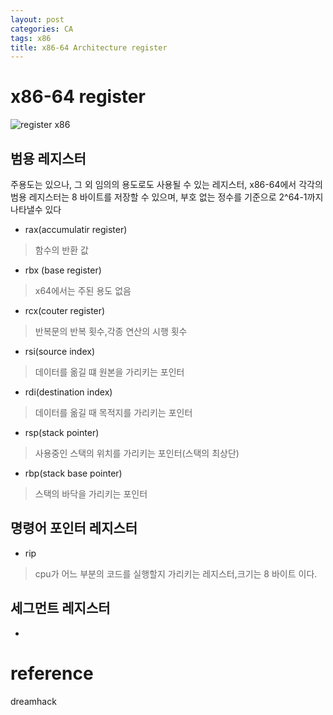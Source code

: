 ```yaml
---
layout: post
categories: CA
tags: x86
title: x86-64 Architecture register
---
```

# x86-64 register
![register x86](https://flint.cs.yale.edu/cs421/papers/x86-asm/x86-registers.png)
## 범용 레지스터
주용도는 있으나, 그 외 임의의 용도로도 사용될 수 있는 레지스터,
x86-64에서 각각의 범용 레지스터는 8 바이트를 저장할 수 있으며, 부호 없는 정수를 기준으로 2^64-1까지 나타낼수 있다

- rax(accumulatir register)
> 함수의 반환 값
- rbx (base register)
> x64에서는 주된 용도 없음
- rcx(couter register)
> 반복문의 반복 횟수,각종 연산의 시행 횟수
- rsi(source index)
> 데이터를 옮길 떄 원본을 가리키는 포인터
- rdi(destination index)
> 데이터를 옮길 때 목적지를 가리키는 포인터
- rsp(stack pointer)
> 사용중인 스택의 위치를 가리키는 포인터(스택의 최상단)
- rbp(stack base pointer)
> 스택의 바닥을 가리키는 포인터

## 명령어 포인터 레지스터
- rip
> cpu가 어느 부분의 코드를 실행할지 가리키는 레지스터,크기는 8 바이트 이다.

## 세그먼트 레지스터
- 




# reference 
dreamhack

